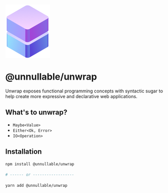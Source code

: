 ![Unwrap](./docs/static/unwrap.png)

# @unnullable/unwrap

Unwrap exposes functional programming concepts with syntactic sugar to help create more expressive and declarative web applications.

## What's to unwrap?
- `Maybe<Value>`
- `Either<Ok, Error>`
- `IO<Operation>`

## Installation
```sh
npm install @unnullable/unwrap

# ------ or ------------------

yarn add @unnullable/unwrap
```
